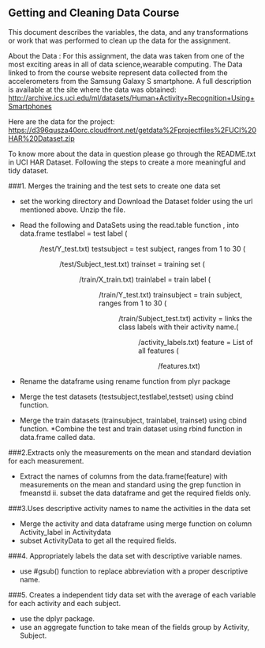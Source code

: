 ## Getting and Cleaning Data Course

This document describes the variables, the data, and any transformations or work that was performed to clean up the data for the assignment.

About the Data :
For this assignment, the data was taken from one of the most exciting areas in all of data science,wearable computing.
The Data linked to from the course website represent data collected from the accelerometers from the Samsung Galaxy S smartphone. A full description is available at the site where the data was obtained:
http://archive.ics.uci.edu/ml/datasets/Human+Activity+Recognition+Using+Smartphones

Here are the data for the project:
https://d396qusza40orc.cloudfront.net/getdata%2Fprojectfiles%2FUCI%20HAR%20Dataset.zip

To know more about the data in question please go through the README.txt in UCI HAR Dataset.
Following the steps to create a more meaningful and tidy dataset.

###1. Merges the training and the test sets to create one data set

* set the working directory and Download the Dataset folder using the url mentioned above. Unzip the file.
* Read the following and DataSets using the read.table function , into data.frame
 testlabel = test label (<dir>/test/Y_test.txt)
 testsubject = test subject, ranges from 1 to 30 (<dir>/test/Subject_test.txt)
 trainset = training set (<dir>/train/X_train.txt)
 trainlabel = train label (<dir>/train/Y_test.txt)
 trainsubject = train subject, ranges from 1 to 30 (<dir>/train/Subject_test.txt)
 activity = links the class labels with their activity name.(<dir>/activity_labels.txt)
 feature = List of all features (<dir>/features.txt)

* Rename the dataframe using rename function from plyr package
* Merge the test datasets (testsubject,testlabel,testset) using cbind function.
* Merge the train datasets (trainsubject, trainlabel, trainset) using cbind function.
*Combine the test and train dataset using rbind function in data.frame called data.
 
###2.Extracts only the measurements on the mean and standard deviation for each measurement.
* Extract the names of columns from the data.frame(feature) with measurements on the mean and standard
 using the grep function in fmeanstd
ii. subset the data dataframe and get the required fields only.
 
###3.Uses descriptive activity names to name the activities in the data set
* Merge the activity and data dataframe using merge function on column Activity_label in Activitydata
* subset ActivityData to get all the required fields. 

###4. Appropriately labels the data set with descriptive variable names.
* use #gsub() function to replace abbreviation with a proper descriptive name.

###5. Creates a independent tidy data set with the average of each variable for each activity 
 and each subject.
* use the dplyr package.
* use an aggregate function to take mean of the fields group by Activity, Subject.


